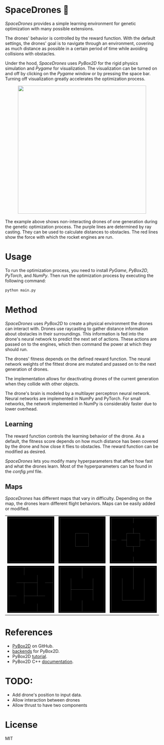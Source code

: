 # SpaceDrones 🚀

*SpaceDrones* provides a simple learning environment for genetic optimization with many possible extensions.

The drones' behavior is controlled by the reward function. With the default settings, the drones' goal is to navigate through an environment, covering as much distance as possible in a certain period of time while avoiding collisions with obstacles.

Under the hood, *SpaceDrones* uses *PyBox2D* for the rigid physics simulation and *Pygame* for visualization. The visualization can be turned on and off by clicking on the *Pygame* window or by pressing the space bar. Turning off visualization greatly accelerates the optimization process.

<p align="center">
    <img src="docs/map_block.gif" width="420" height="420"/>
</p>

 The example above shows non-interacting drones of one generation during the genetic optimization process. The purple lines are determined by ray casting. They can be used to calculate distances to obstacles. The red lines show the force with which the rocket engines are run.

# Usage

To run the optimization process, you need to install *PyGame*, *PyBox2D*, *PyTorch*, and *NumPy*. Then run the optimization process by executing the following command:

```bash
python main.py
```

# Method

*SpaceDrones* uses *PyBox2D* to create a physical environment the drones can interact with. Drones use raycasting to gather distance information about obstacles in their surroundings. This information is fed into the drone's neural network to predict the next set of actions. These actions are passed on to the engines, which then command the power at which they should run.

The drones' fitness depends on the defined reward function. The neural network weights of the fittest drone are mutated and passed on to the next generation of drones.

The implementation allows for deactivating drones of the current generation when they collide with other objects.

The drone's brain is modeled by a multilayer perceptron neural network. Neural networks are implemented in NumPy and PyTorch. For small networks, the network implemented in NumPy is considerably faster due to lower overhead.

## Learning

The reward function controls the learning behavior of the drone. As a default, the fitness score depends on how much distance has been covered by the drone and how close it flies to obstacles. The reward function can be modified as desired.

*SpaceDrones* lets you modify many hyperparameters that affect how fast and what the drones learn. Most of the hyperparameters can be found in the *config.yml* file.

## Maps

*SpaceDrones* has different maps that vary in difficulty. Depending on the map, the drones learn different flight behaviors. Maps can be easily added or modified.

||||
|:--:|:--:|:--:|
|![](docs/map_empty.png)|![](docs/map_block.png)|![](docs/map_locks.png)|
|![](docs/map_blade.png)|![](docs/map_track.png)|![](docs/map_smile.png)|

# References

- [PyBox2D](https://github.com/pybox2d/pybox2d) on GitHub.
- [backends](https://github.com/pybox2d/pybox2d/tree/master/library/Box2D/examples/backends) for PyBox2D.
- PyBox2D [tutorial](https://github.com/pybox2d/cython-box2d/blob/master/docs/source/getting_started.md).
- PyBox2D C++ [documentation](https://box2d.org/documentation/).

# TODO:

- Add drone's position to input data.
- Allow interaction between drones
- Allow thrust to have two components

# License

MIT
